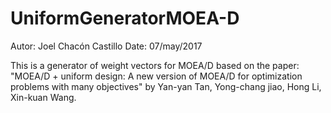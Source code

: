 # UniformGeneratorMOEA-D
 Autor: Joel Chacón Castillo
   Date: 07/may/2017
   
   This is a generator of weight vectors for MOEA/D based on the paper:
  "MOEA/D + uniform design: A new version of MOEA/D for optimization problems with many objectives"
   by
   Yan-yan Tan, Yong-chang jiao, Hong Li, Xin-kuan Wang.

